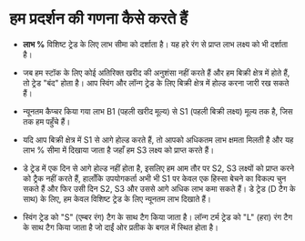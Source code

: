 # **हम प्रदर्शन की गणना कैसे करते हैं**

- **लाभ %** विशिष्ट ट्रेड के लिए लाभ सीमा को दर्शाता है। यह हरे रंग से प्राप्त लाभ लक्ष्य को भी दर्शाता है।

- जब हम स्टॉक के लिए कोई अतिरिक्त खरीद की अनुशंसा नहीं करते हैं और हम बिक्री क्षेत्र में होते हैं, तो ट्रेड "बंद" होता है। आप स्विंग और लॉन्ग ट्रेड के लिए बिक्री क्षेत्र में होल्ड करना जारी रख सकते हैं।

- न्यूनतम कैप्चर किया गया लाभ B1 (पहली खरीद मूल्य) से S1 (पहली बिक्री लक्ष्य) मूल्य तक है, जिस तक हम पहुँचे हैं।

- यदि आप बिक्री क्षेत्र में S1 से आगे होल्ड करते हैं, तो आपको अधिकतम लाभ क्षमता मिलती है और यह लाभ % सीमा में दिखाया जाता है जहाँ हम S3 लक्ष्य को प्राप्त करते हैं।

- डे ट्रेड में एक दिन से आगे होल्ड नहीं होता है, इसलिए हम आम तौर पर S2, S3 लक्ष्यों को प्राप्त करने को ट्रैक नहीं करते हैं, हालाँकि उपयोगकर्ता अभी भी S1 पर केवल एक हिस्सा बेचने का विकल्प चुन सकते हैं और फिर उसी दिन S2, S3 और उससे आगे अधिक लाभ कमा सकते हैं। डे ट्रेड (D टैग के साथ) के लिए, हम केवल विशिष्ट ट्रेड के लिए न्यूनतम लाभ दिखाते हैं।

- स्विंग ट्रेड को "S" (एम्बर रंग) टैग के साथ टैग किया जाता है। लॉन्ग टर्म ट्रेड को "L" (हरा) रंग टैग के साथ टैग किया जाता है जो दाईं ओर प्रतीक के बगल में स्थित होता है।